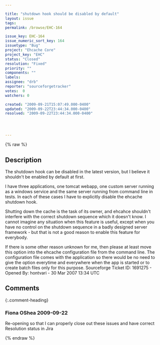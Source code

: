 ```yaml
---

title: "shutdown hook should be disabled by default"
layout: issue
tags: 
permalink: /browse/EHC-164

issue_key: EHC-164
issue_numeric_sort_key: 164
issuetype: "Bug"
project: "Ehcache Core"
project_key: "EHC"
status: "Closed"
resolution: "Fixed"
priority: ""
components: ""
labels: 
assignee: "drb"
reporter: "sourceforgetracker"
votes:  0
watchers: 0

created: "2009-09-21T15:07:49.000-0400"
updated: "2009-09-22T23:44:34.000-0400"
resolved: "2009-09-22T23:44:34.000-0400"




---
```


{% raw %}

## Description

<div markdown="1" class="description">

The shutdown hook can be disabled in the latest version, but I believe it shouldn't be enabled by default at first.

I have three applications, one tomcat webapp, one custom server running as a windows service and the same server running from command line in tests. In each of these cases I have to explicitly disable the ehcache shutdown hook.

Shutting down the cache is the task of its owner, and ehcahce shouldn't interfere with the correct shutdown sequence which it doesn't know. I cannot imagine any situation when this feature is useful, except when you have no control on the shutdown sequence in a badly designed server framework - but that is not a good reason to enable this feature for everybody.

If there is some other reason unknown for me, then please at least move this option into the ehcache configuration file from the command line. The configuration file comes with the application so there would be no need to give the option everytime and everywhere when the app is started or to create batch files only for this purpose.
Sourceforge Ticket ID: 1691275 - Opened By: hontvari - 30 Mar 2007 13:34 UTC

</div>

## Comments


{:.comment-heading}
### **Fiona OShea** <span class="date">2009-09-22</span>

<div markdown="1" class="comment">

Re-opening so that I can properly close out these issues and have correct Resolution status in Jira

</div>



{% endraw %}
